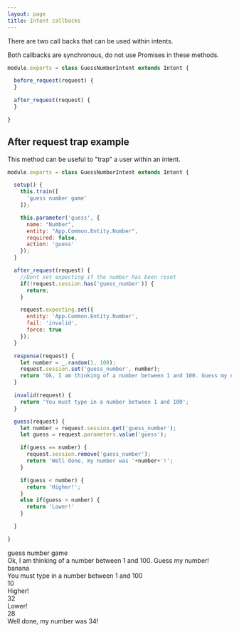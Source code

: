 ```yaml
---
layout: page
title: Intent callbacks
---
```


There are two call backs that can be used within intents.

Both callbacks are synchronous, do not use Promises in these methods.


~~~javascript
module.exports = class GuessNumberIntent extends Intent {

  before_request(request) {
  }

  after_request(request) {
  }

}
~~~

## After request trap example

This method can be useful to "trap" a user within an intent.

~~~javascript
module.exports = class GuessNumberIntent extends Intent {

  setup() {
    this.train([
      'guess number game'
    ]);

    this.parameter('guess', {
      name: "Number",
      entity: "App.Common.Entity.Number",
      required: false,
      action: 'guess'
    });
  }

  after_request(request) {
    //Dont set expecting if the number has been reset
    if(!request.session.has('guess_number')) {
      return;
    }

    request.expecting.set({
      entity: 'App.Common.Entity.Number',
      fail: 'invalid',
      force: true
    });
  }

  response(request) {
    let number = _.random(1, 100);
    request.session.set('guess_number', number);
    return 'Ok, I am thinking of a number between 1 and 100. Guess my number!';
  }

  invalid(request) {
    return 'You must type in a number between 1 and 100';
  }

  guess(request) {
    let number = request.session.get('guess_number');
    let guess = request.parameters.value('guess');

    if(guess == number) {
      request.session.remove('guess_number');
      return 'Well done, my number was '+number+'!';
    }

    if(guess < number) {
      return 'Higher!';
    }
    else if(guess > number) {
      return 'Lower!'
    }

  }

}
~~~



<div class="chat" markdown="0">
  <div class="user"><span>guess number game</span></div>
  <div class="bot"><span>Ok, I am thinking of a number between 1 and 100. Guess my number!</span></div>

  <div class="user"><span>banana</span></div>
  <div class="bot"><span>You must type in a number between 1 and 100</span></div>

  <div class="user"><span>10</span></div>
  <div class="bot"><span>Higher!</span></div>

  <div class="user"><span>32</span></div>
  <div class="bot"><span>Lower!</span></div>

  <div class="user"><span>28</span></div>
  <div class="bot"><span>Well done, my number was 34!</span></div>
</div>
